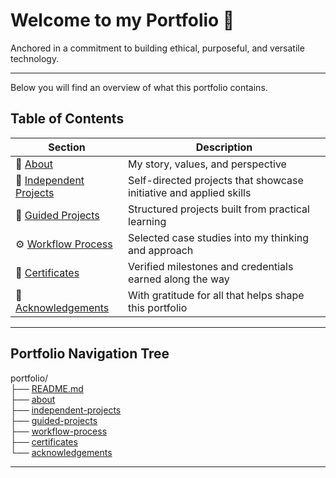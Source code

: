 # Welcome to my Portfolio 📂

Anchored in a commitment to building ethical, purposeful, and versatile technology.  

---

Below you will find an overview of what this portfolio contains.

## Table of Contents

| Section | Description |
|---------|-------------|
| 📖 [About](https://github.com/musman-uk/portfolio/blob/main/about/README.md) | My story, values, and perspective |
| 🎨 [Independent Projects](https://github.com/musman-uk/portfolio/blob/main/independent-projects/README.md) | Self-directed projects that showcase initiative and applied skills |
| 📘 [Guided Projects](https://github.com/musman-uk/portfolio/blob/main/guided-projects/README.md) | Structured projects built from practical learning |
| ⚙️ [Workflow Process](https://github.com/musman-uk/portfolio/blob/main/workflow-process/README.md) | Selected case studies into my thinking and approach |
| 📜 [Certificates](https://github.com/musman-uk/portfolio/blob/main/certificates/README.md) | Verified milestones and credentials earned along the way |
| 🤝 [Acknowledgements](https://github.com/musman-uk/portfolio/blob/main/acknowledgements/README.md) | With gratitude for all that helps shape this portfolio |




---

## Portfolio Navigation Tree

portfolio/  
├── [README.md](https://github.com/musman-uk/portfolio/blob/main/README.md)  
├── [about](https://github.com/musman-uk/portfolio/blob/main/about/README.md)  
├── [independent-projects](https://github.com/musman-uk/portfolio/blob/main/independent-projects/README.md)  
├── [guided-projects](https://github.com/musman-uk/portfolio/blob/main/guided-projects/README.md)  
├── [workflow-process](https://github.com/musman-uk/portfolio/blob/main/workflow-process/README.md)  
├── [certificates](https://github.com/musman-uk/portfolio/blob/main/certificates/README.md)  
└── [acknowledgements](https://github.com/musman-uk/portfolio/blob/main/acknowledgements/README.md)  










---
